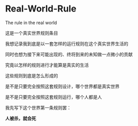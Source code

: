 # Real-World-Rule
The rule in the real world

这是一个真实世界规则条目

我想记录我到底是以一套怎样的运行规则在这个真实世界生活的

同时也想为接下来可能出现的、终将到来的未知做一点微小的贡献

究竟以怎样的规则进行才能算是真实的生活

这些规则到底是怎么形成的

是不是只要完全按照这套规则设计，哪个世界都是真实世界

是不是只要完全按照这套规则运行，哪个人都是人

我先写下这个世界第一条规则罢：

**人被杀，就会死**




